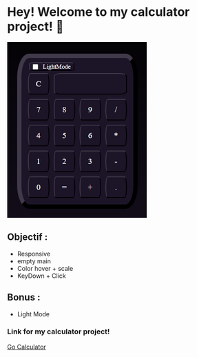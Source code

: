 # Hey! Welcome to my calculator project! 👋

![Capture](https://github.com/AnthxnyD/Calculatrice/blob/main/assets/Pictures/Capture.PNG?raw=true)

## Objectif :
- Responsive
- empty main
- Color hover + scale
- KeyDown + Click



## Bonus :
- Light Mode

### Link for my calculator project!


[Go Calculator](https://anthxnyd.github.io/Calculatrice/)
